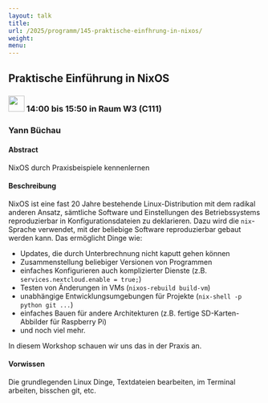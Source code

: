 ```yaml
---
layout: talk
title:
url: /2025/programm/145-praktische-einfhrung-in-nixos/
weight:
menu:
---
```

## Praktische Einführung in NixOS

### <img height = "32" src="../../../images/workshop.svg"> 14:00 bis 15:50 in Raum W3 (C111)

### Yann Büchau

#### Abstract

NixOS durch Praxisbeispiele kennenlernen

#### Beschreibung

NixOS ist eine fast 20 Jahre bestehende Linux-Distribution mit dem radikal anderen Ansatz, sämtliche Software und Einstellungen des Betriebssystems reproduzierbar in Konfigurationsdateien zu deklarieren. Dazu wird die `nix`-Sprache verwendet, mit der beliebige Software reproduzierbar gebaut werden kann. Das ermöglicht Dinge wie:

- Updates, die durch Unterbrechnung nicht kaputt gehen können  
- Zusammenstellung beliebiger Versionen von Programmen  
- einfaches Konfigurieren auch komplizierter Dienste (z.B. `services.nextcloud.enable = true;`)
- Testen von Änderungen in VMs (`nixos-rebuild build-vm`)
- unabhängige Entwicklungsumgebungen für Projekte (`nix-shell -p python git ...`)
- einfaches Bauen für andere Architekturen (z.B. fertige SD-Karten-Abbilder für Raspberry Pi)
- und noch viel mehr. 

In diesem Workshop schauen wir uns das in der Praxis an.

#### Vorwissen

Die grundlegenden Linux Dinge, Textdateien bearbeiten, im Terminal arbeiten, bisschen git, etc.


